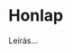 <!-- ======================================================================
--- Search engine
title:        business-objects
description:  Documentation of business-objects library.
keywords:     business-objects, JavaScript, node.js
======================================================================= -->

# Honlap

Leírás...
